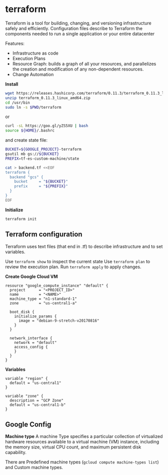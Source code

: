 # terraform

Terraform is a tool for building, changing, and versioning infrastructure safely and efficiently. Configuration files describe to Terraform the components needed to run a single application or your entire datacenter

Features:
 - Infrastructure as code
 - Execution Plans
 - Resource Graph: builds a graph of all your resources, and parallelizes the creation and modification of any non-dependent resources.
 - Change Automation

**Install**

```bash
wget https://releases.hashicorp.com/terraform/0.11.3/terraform_0.11.3_linux_amd64.zip
unzip terraform_0.11.3_linux_amd64.zip
cd /usr/bin
sudo ln -s $PWD/terraform
```

or

```bash
curl -sL https://goo.gl/yZS5XU | bash  
source ${HOME}/.bashrc
```

and create state file:

```bash
BUCKET=${GOOGLE_PROJECT}-terraform
gsutil mb gs://${BUCKET}
PREFIX=tf-es-custom-machine/state

cat > backend.tf <<EOF
terraform {
  backend "gcs" {
    bucket     = "${BUCKET}"
    prefix     = "${PREFIX}"
  }
}
EOF
```

**Initialize**

```
terraform init
```


## Terraform configuration
Terraform uses text files (that end in .tf) to describe infrastructure and to set variables.

Use `terraform show` to inspect the current state
Use `terraform plan` to review the execution plan.
Run `terraform apply` to apply changes.

**Create Google Cloud VM**

```
resource "google_compute_instance" "default" {
  project      = "<PROJECT_ID>"
  name         = "<NAME>"
  machine_type = "n1-standard-1"
  zone         = "us-central1-a"

  boot_disk {
    initialize_params {
      image = "debian-9-stretch-v20170816"
    }
  }

  network_interface {
    network = "default"
    access_config {
    }
  }
}
```

**Variables**

```
variable "region" {
  default = "us-central1"
}

variable "zone" {
  description = "GCP Zone"
  default = "us-central1-b"
}
```

## Google Config

**Machine type**
A machine Type specifies a particular collection of virtualized hardware resources available to a virtual machine (VM) instance, including the memory size, virtual CPU count, and maximum persistent disk capability.

There are Predefined machine types (`gcloud compute machine-types list`) and Custom machine types.
